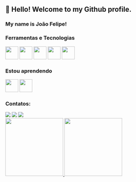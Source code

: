 ## 👋 Hello! Welcome to my Github profile.
### My name is João Felipe!
<!--
**ofelipesilva/ofelipesilva** is a ✨ _special_ ✨ repository because its `README.md` (this file) appears on your GitHub profile.

Here are some ideas to get you started:

- 🔭 I’m currently working on ...
- 🌱 I’m currently learning ...
- 👯 I’m looking to collaborate on ...
- 🤔 I’m looking for help with ...
- 💬 Ask me about ...
- 📫 How to reach me: ...
- 😄 Pronouns: ...
- ⚡ Fun fact: ...
-->

### Ferramentas e Tecnologias

<img src="https://cdn.jsdelivr.net/gh/devicons/devicon/icons/python/python-original.svg" width="40" height="40"/> <img src="https://cdn.jsdelivr.net/gh/devicons/devicon/icons/django/django-original.svg" width="40" height="40"/> <img src="https://cdn.jsdelivr.net/gh/devicons/devicon/icons/docker/docker-original.svg" width="40" height="40"/> <img src="https://cdn.jsdelivr.net/gh/devicons/devicon/icons/postgresql/postgresql-original.svg" width="40" height="40"/> <img src="https://cdn.jsdelivr.net/gh/devicons/devicon/icons/git/git-original.svg" width="40" height="40"/>

### Estou aprendendo

<img src="https://cdn.jsdelivr.net/gh/devicons/devicon/icons/javascript/javascript-original.svg" width="40" height="40"/> <img src="https://cdn.jsdelivr.net/gh/devicons/devicon/icons/kubernetes/kubernetes-plain.svg" width="40" height="40"/>

### Contatos:

<div>
<a href="https://instagram.com/ofellipesilvaa" target="_blank"><img src="https://img.shields.io/badge/-Instagram-%23E4405F?style=for-the-badge&logo=instagram&logoColor=white" target="_blank"></a>
<a href="https://www.linkedin.com/in/ofelipesilva/" target="_blank"><img src="https://img.shields.io/badge/-LinkedIn-%230077B5?style=for-the-badge&logo=linkedin&logoColor=white" target="_blank"></a>
<a href = "mailto:silva.jfelipe@hotmail.com"><img src="https://img.shields.io/badge/-Outlook-0072C6?style=flat-square&logo=microsoft-outlook&logoColor=white" target="_blank"></a>
</div>

<div>
<a href="https://github.com/ofelipesilva">
<img height="180em" src="https://github-readme-stats.vercel.app/api/top-langs/?username=ofelipesilva&layout=compact&langs_count=7&theme=dracula"/>
<img height="180em" src="https://github-readme-stats.vercel.app/api?username=ofelipesilva&show_icons=true&theme=dracula&include_all_commits=true&count_private=true"/>
</div>
